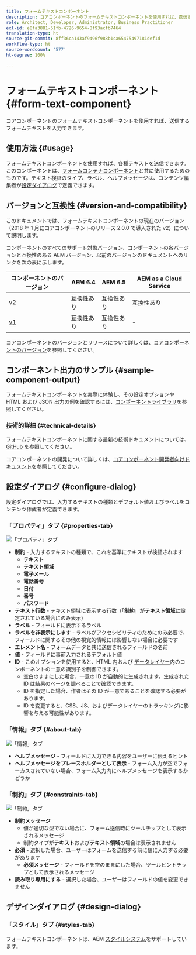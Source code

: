```yaml
---
title: フォームテキストコンポーネント
description: コアコンポーネントのフォームテキストコンポーネントを使用すれば、送信するフォームテキストを入力できます。
role: Architect, Developer, Administrator, Business Practitioner
exl-id: e8fa3881-51fb-4726-9654-8f93acfb7464
translation-type: ht
source-git-commit: 8ff36ca143af9496f988b1ca65475497181def1d
workflow-type: ht
source-wordcount: '577'
ht-degree: 100%

---
```


# フォームテキストコンポーネント {#form-text-component}

コアコンポーネントのフォームテキストコンポーネントを使用すれば、送信するフォームテキストを入力できます。

## 使用方法 {#usage}

フォームテキストコンポーネントを使用すれば、各種テキストを送信できます。このコンポーネントは、[フォームコンテナコンポーネント](form-container.md)と共に使用するためのものです。テキスト検証のタイプ、ラベル、ヘルプメッセージは、コンテンツ編集者が[設定ダイアログ](#configure-dialog)で定義できます。

## バージョンと互換性 {#version-and-compatibility}

このドキュメントでは、フォームテキストコンポーネントの現在のバージョン（2018 年 1 月にコアコンポーネントのリリース 2.0.0 で導入された v2）について説明します。

コンポーネントのすべてのサポート対象バージョン、コンポーネントの各バージョンと互換性のある AEM バージョン、以前のバージョンのドキュメントへのリンクを次の表に示します。

| コンポーネントのバージョン | AEM 6.4 | AEM 6.5 | AEM as a Cloud Service |
|--- |--- |--- |---|
| v2 | 互換性あり | 互換性あり | 互換性あり |
| [v1](/help/components/v1/form-text-v1.md) | 互換性あり | 互換性あり | - |

コアコンポーネントのバージョンとリリースについて詳しくは、[コアコンポーネントのバージョン](/help/versions.md)を参照してください。

## コンポーネント出力のサンプル {#sample-component-output}

フォームテキストコンポーネントを実際に体験し、その設定オプションや HTML および JSON 出力の例を確認するには、[コンポーネントライブラリ](https://adobe.com/go/aem_cmp_library_form_text_jp)を参照してください。

### 技術的詳細 {#technical-details}

フォームテキストコンポーネントに関する最新の技術ドキュメントについては、[GitHub](https://adobe.com/go/aem_cmp_tech_form_text_v2_jp) を参照してください。

コアコンポーネントの開発について詳しくは、[コアコンポーネント開発者向けドキュメント](/help/developing/overview.md)を参照してください。

## 設定ダイアログ {#configure-dialog}

設定ダイアログでは、入力するテキストの種類とデフォルト値およびラベルをコンテンツ作成者が定義できます。

### 「プロパティ」タブ {#properties-tab}

![「プロパティ」タブ](/help/assets/form-text-edit-properties.png)

* **制約** - 入力するテキストの種類で、これを基準にテキストが検証されます
   * **テキスト**
   * **テキスト領域**
   * **電子メール**
   * **電話番号**
   * **日付**
   * **番号**
   * **パスワード**
* **テキスト行数** - テキスト領域に表示する行数（「**制約**」が&#x200B;**テキスト領域**&#x200B;に設定されている場合にのみ表示）
* **ラベル** - フィールドに表示するラベル
* **ラベルを非表示にします** - ラベルがアクセシビリティのためにのみ必要で、フィールドに関するその他の視覚的情報には影響しない場合に必要です
* **エレメント名** - フォームデータと共に送信されるフィールドの名前
* **値** - フィールドに事前入力されるデフォルト値
* **ID** - このオプションを使用すると、HTML 内および [データレイヤー](/help/developing/data-layer/overview.md)内のコンポーネントの一意の識別子を制御できます。
   * 空白のままにした場合、一意の ID が自動的に生成されます。生成された ID は結果のページを調べることで確認できます。
   * ID を指定した場合、作者はその ID が一意であることを確認する必要があります。
   * ID を変更すると、CSS、JS、およびデータレイヤーのトラッキングに影響を与える可能性があります。

### 「情報」タブ {#about-tab}

![「情報」タブ](/help/assets/form-text-edit-about.png)

* **ヘルプメッセージ** - フィールドに入力できる内容をユーザーに伝えるヒント
* **ヘルプメッセージをプレースホルダーとして表示** - フォーム入力が空でフォーカスされていない場合、フォーム入力内にヘルプメッセージを表示するかどうか

### 「制約」タブ {#constraints-tab}

![「制約」タブ](/help/assets/form-text-edit-constraints.png)

* **制約メッセージ**
   * 値が適切な型でない場合に、フォーム送信時にツールチップとして表示されるメッセージ
   * 制約タイプが&#x200B;**テキスト**&#x200B;および&#x200B;**テキスト領域**&#x200B;の場合は表示されません
* **必須** - 選択した場合、ユーザーはフォームを送信する前に値に入力する必要があります
   * **必須メッセージ** - フィールドを空のままにした場合、ツールヒントチップとして表示されるメッセージ
* **読み取り専用にする** - 選択した場合、ユーザーはフィールドの値を変更できません

## デザインダイアログ {#design-dialog}

### 「スタイル」タブ {#styles-tab}

フォームテキストコンポーネントは、AEM [スタイルシステム](/help/get-started/authoring.md#component-styling)をサポートしています。
